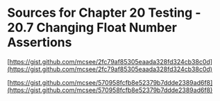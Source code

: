 # Sources for Chapter 20 Testing - 20.7 Changing Float Number Assertions


[https://gist.github.com/mcsee/2fc79af85305eaada328fd324cb38c0d](https://gist.github.com/mcsee/2fc79af85305eaada328fd324cb38c0d)

[https://gist.github.com/mcsee/570958fcfb8e52379b7ddde2389ad6f8](https://gist.github.com/mcsee/570958fcfb8e52379b7ddde2389ad6f8)